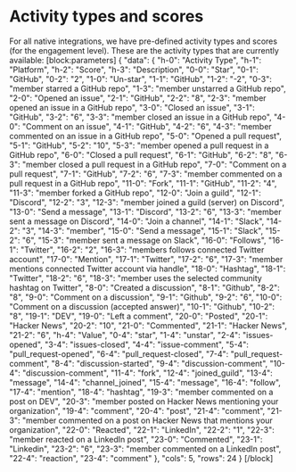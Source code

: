 # Activity types and scores

For all native integrations, we have pre-defined activity types and scores (for the engagement level). These are the activity types that are currently available: \[block:parameters] { "data": { "h-0": "Activity Type", "h-1": "Platform", "h-2": "Score", "h-3": "Description", "0-0": "Star", "0-1": "GitHub", "0-2": "2", "1-0": "Un-star", "1-1": "GitHub", "1-2": "-2", "0-3": "member starred a GitHub repo", "1-3": "member unstarred a GitHub repo", "2-0": "Opened an issue", "2-1": "GitHub", "2-2": "8", "2-3": "member opened an issue in a GitHub repo", "3-0": "Closed an issue", "3-1": "GitHub", "3-2": "6", "3-3": "member closed an issue in a GitHub repo", "4-0": "Comment on an issue", "4-1": "GitHub", "4-2": "6", "4-3": "member commented on an issue in a GitHub repo", "5-0": "Opened a pull request", "5-1": "GitHub", "5-2": "10", "5-3": "member opened a pull request in a GitHub repo", "6-0": "Closed a pull request", "6-1": "GitHub", "6-2": "8", "6-3": "member closed a pull request in a GitHub repo", "7-0": "Comment on a pull request", "7-1": "GitHub", "7-2": "6", "7-3": "member commented on a pull request in a GitHub repo", "11-0": "Fork", "11-1": "GitHub", "11-2": "4", "11-3": "member forked a GitHub repo", "12-0": "Join a guild", "12-1": "Discord", "12-2": "3", "12-3": "member joined a guild (server) on Discord", "13-0": "Send a message", "13-1": "Discord", "13-2": "6", "13-3": "member sent a message on Discord", "14-0": "Join a channel", "14-1": "Slack", "14-2": "3", "14-3": "member", "15-0": "Send a message", "15-1": "Slack", "15-2": "6", "15-3": "member sent a message on Slack", "16-0": "Follows", "16-1": "Twitter", "16-2": "2", "16-3": "members follows connected Twitter account", "17-0": "Mention", "17-1": "Twitter", "17-2": "6", "17-3": "member mentions connected Twitter account via handle", "18-0": "Hashtag", "18-1": "Twitter", "18-2": "6", "18-3": "member uses the selected community hashtag on Twitter", "8-0": "Created a discussion", "8-1": "Github", "8-2": "8", "9-0": "Comment on a discussion", "9-1": "Github", "9-2": "6", "10-0": "Comment on a discussion (accepted answer)", "10-1": "Github", "10-2": "8", "19-1": "DEV", "19-0": "Left a comment", "20-0": "Posted", "20-1": "Hacker News", "20-2": "10", "21-0": "Commented", "21-1": "Hacker News", "21-2": "6", "h-4": "Value", "0-4": "star", "1-4": "unstar", "2-4": "issues-opened", "3-4": "issues-closed", "4-4": "issue-comment", "5-4": "pull\_request-opened", "6-4": "pull\_request-closed", "7-4": "pull\_request-comment", "8-4": "discussion-started", "9-4": "discussion-comment", "10-4": "discussion-comment", "11-4": "fork", "12-4": "joined\_guild", "13-4": "message", "14-4": "channel\_joined", "15-4": "message", "16-4": "follow", "17-4": "mention", "18-4": "hashtag", "19-3": "member commented on a post on DEV", "20-3": "member posted on Hacker News mentioning your organization", "19-4": "comment", "20-4": "post", "21-4": "comment", "21-3": "member commented on a post on Hacker News that mentions your organization", "22-0": "Reacted", "22-1": "LinkedIn", "22-2": "1", "22-3": "member reacted on a LinkedIn post", "23-0": "Commented", "23-1": "Linkedin", "23-2": "6", "23-3": "member commented on a LinkedIn post", "22-4": "reaction", "23-4": "comment" }, "cols": 5, "rows": 24 } \[/block]
